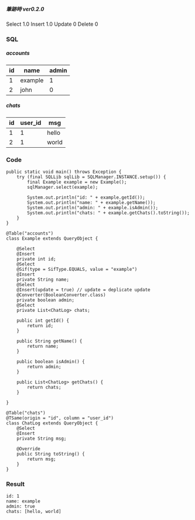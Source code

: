 ##### 筆跡時 ver0.2.0

Select 1.0
Insert 1.0
Update 0
Delete 0

### SQL
##### accounts

| id | name | admin |
----|----|----
| 1 | example | 1
| 2 | john | 0

##### chats

| id | user_id | msg |
----|----|----
| 1 | 1 | hello
| 2 | 1 | world

### Code
~~~
public static void main() throws Exception {
	try (final SQLLib sqlLib = SQLManager.INSTANCE.setup()) {
		final Example example = new Example();
		sqlManager.select(example);

		System.out.println("id: " + example.getId());
		System.out.println("name: " + example.getName());
		System.out.println("admin: " + example.isAdmin());
		System.out.println("chats: " + example.getChats().toString());
	}
}

@Table("accounts")
class Example extends QueryObject {
	
	@Select
	@Insert
	private int id;
	@Select
	@Sif(type = SifType.EQUALS, value = "example")
	@Insert
	private String name;
	@Select
	@Insert(update = true) // update = deplicate update
	@Converter(BooleanConverter.class)
	private boolean admin;
	@Select
	private List<ChatLog> chats;

	public int getId() {
		return id;
	}

	public String getName() {
		return name;
	}

	public boolean isAdmin() {
		return admin;
	}

	public List<ChatLog> getChats() {
		return chats;
	}

}

@Table("chats")
@TSame(origin = "id", column = "user_id")
class ChatLog extends QueryObject {
	@Select
	@Insert
	private String msg;

	@Override
	public String toString() {
		return msg;
	}
}
~~~

### Result
~~~
id: 1
name: example
admin: true
chats: [hello, world]
~~~